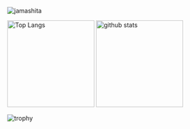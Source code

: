 <p align="left">
  <img src="https://komarev.com/ghpvc/?username=jamashita" alt="jamashita" />
</p>
<p align="left"> 
  <img alt="Top Langs" height="200px" src="https://github-readme-stats.vercel.app/api/top-langs/?username=jamashita&layout=compact" />
  <img alt="github stats" height="200px" src="https://github-readme-stats.vercel.app/api?username=jamashita&show_icons=true" />
</p>

![trophy](https://github-profile-trophy.vercel.app/?username=jamashita)

<!--
**jamashita/jamashita** is a ✨ _special_ ✨ repository because its `README.md` (this file) appears on your GitHub profile.

Here are some ideas to get you started:

- 🔭 I’m currently working on ...
- 🌱 I’m currently learning ...
- 👯 I’m looking to collaborate on ...
- 🤔 I’m looking for help with ...
- 💬 Ask me about ...
- 📫 How to reach me: ...
- 😄 Pronouns: ...
- ⚡ Fun fact: ...
-->
